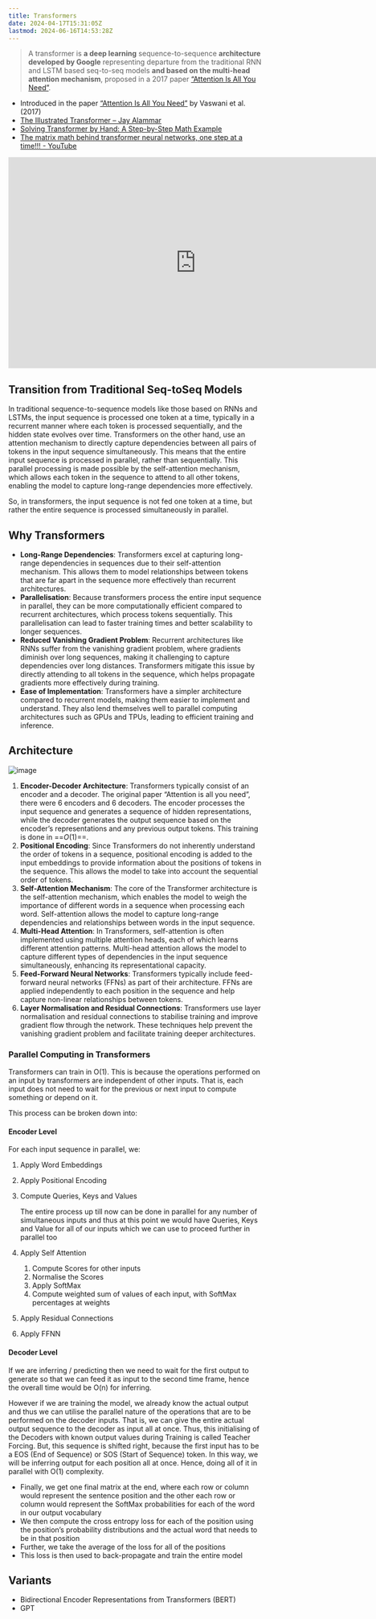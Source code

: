 ```yaml
---
title: Transformers
date: 2024-04-17T15:31:05Z
lastmod: 2024-06-16T14:53:28Z
---
```


> A transformer is **a deep learning** sequence-to-sequence **architecture developed by Google** representing departure from the traditional RNN and LSTM based seq-to-seq models **and based on the multi-head attention mechanism**, proposed in a 2017 paper [“Attention Is All You Need”](assets/attention-is-all-you-need-20240428205150-tbz6s25.pdf).

* Introduced in the paper [“Attention Is All You Need”](assets/attention-is-all-you-need-20240428205150-tbz6s25.pdf) by Vaswani et al. (2017)
* [The Illustrated Transformer – Jay Alammar](https://jalammar.github.io/illustrated-transformer/ "The Illustrated Transformer – Jay Alammar – Visualizing machine learning one concept at a time.")
* [Solving Transformer by Hand: A Step-by-Step Math Example](https://levelup.gitconnected.com/understanding-transformers-from-start-to-end-a-step-by-step-math-example-16d4e64e6eb1)
* [The matrix math behind transformer neural networks, one step at a time!!! - YouTube](https://www.youtube.com/watch?v=KphmOJnLAdI "The matrix math behind transformer neural networks, one step at a time!!! - YouTube")

<iframe sandbox="allow-forms allow-presentation allow-same-origin allow-scripts allow-modals" src="https://www.youtube.com/embed/zxQyTK8quyY" data-src="" border="0" frameborder="no" framespacing="0" allowfullscreen="true" style="width: 745px; height: 420px;"></iframe>

## Transition from Traditional Seq-toSeq Models

In traditional sequence-to-sequence models like those based on RNNs and LSTMs, the input sequence is processed one token at a time, typically in a recurrent manner where each token is processed sequentially, and the hidden state evolves over time. Transformers on the other hand, use an attention mechanism to directly capture dependencies between all pairs of tokens in the input sequence simultaneously. This means that the entire input sequence is processed in parallel, rather than sequentially. This parallel processing is made possible by the self-attention mechanism, which allows each token in the sequence to attend to all other tokens, enabling the model to capture long-range dependencies more effectively.

So, in transformers, the input sequence is not fed one token at a time, but rather the entire sequence is processed simultaneously in parallel.

## Why Transformers

* **Long-Range Dependencies**: Transformers excel at capturing long-range dependencies in sequences due to their self-attention mechanism. This allows them to model relationships between tokens that are far apart in the sequence more effectively than recurrent architectures.
* **Parallelisation**: Because transformers process the entire input sequence in parallel, they can be more computationally efficient compared to recurrent architectures, which process tokens sequentially. This parallelisation can lead to faster training times and better scalability to longer sequences.
* **Reduced Vanishing Gradient Problem**: Recurrent architectures like RNNs suffer from the vanishing gradient problem, where gradients diminish over long sequences, making it challenging to capture dependencies over long distances. Transformers mitigate this issue by directly attending to all tokens in the sequence, which helps propagate gradients more effectively during training.
* **Ease of Implementation**: Transformers have a simpler architecture compared to recurrent models, making them easier to implement and understand. They also lend themselves well to parallel computing architectures such as GPUs and TPUs, leading to efficient training and inference.

## Architecture

​![image](assets/image-20240428210324-h4sz0ru.png "The Transformer - Model Architecture")​

1. **Encoder-Decoder Architecture**: Transformers typically consist of an encoder and a decoder. The original paper “Attention is all you need”, there were $6$ encoders and $6$ decoders. The encoder processes the input sequence and generates a sequence of hidden representations, while the decoder generates the output sequence based on the encoder’s representations and any previous output tokens. <span class="text-highlight">This training is done in</span> ==$O(1)$==.
2. **Positional Encoding**: Since Transformers do not inherently understand the order of tokens in a sequence, positional encoding is added to the input embeddings to provide information about the positions of tokens in the sequence. This allows the model to take into account the sequential order of tokens.
3. **Self-Attention Mechanism**: The core of the Transformer architecture is the self-attention mechanism, which enables the model to weigh the importance of different words in a sequence when processing each word. Self-attention allows the model to capture long-range dependencies and relationships between words in the input sequence.
4. **Multi-Head Attention**: In Transformers, self-attention is often implemented using multiple attention heads, each of which learns different attention patterns. Multi-head attention allows the model to capture different types of dependencies in the input sequence simultaneously, enhancing its representational capacity.
5. **Feed-Forward Neural Networks**: Transformers typically include feed-forward neural networks (FFNs) as part of their architecture. FFNs are applied independently to each position in the sequence and help capture non-linear relationships between tokens.
6. **Layer Normalisation and Residual Connections**: Transformers use layer normalisation and residual connections to stabilise training and improve gradient flow through the network. These techniques help prevent the vanishing gradient problem and facilitate training deeper architectures.

### Parallel Computing in Transformers

Transformers can train in O(1). This is because the operations performed on an input by transformers are independent of other inputs. That is, each input does not need to wait for the previous or next input to compute something or depend on it.

This process can be broken down into:

#### Encoder Level

For each input sequence in parallel, we:

1. Apply Word Embeddings

2. Apply Positional Encoding

3. Compute Queries, Keys and Values

   The entire process up till now can be done in parallel for any number of simultaneous inputs and thus at this point we would have Queries, Keys and Value for all of our inputs which we can use to proceed further in parallel too

4. Apply Self Attention

   1. Compute Scores for other inputs
   2. Normalise the Scores
   3. Apply SoftMax
   4. Compute weighted sum of values of each input, with SoftMax percentages at weights

5. Apply Residual Connections

6. Apply FFNN

#### Decoder Level

If we are inferring / predicting then we need to wait for the first output to generate so that we can feed it as input to the second time frame, hence the overall time would be O(n) for inferring.

However if we are training the model, we already know the actual output and thus we can utilise the parallel nature of the operations that are to be performed on the decoder inputs. That is, we can give the entire actual output sequence to the decoder as input all at once. Thus, this initialising of the Decoders with known output values during Training is called <span class="text-highlight">Teacher Forcing</span>. But, this sequence is <span class="text-highlight">shifted right</span>, because the first input has to be a EOS (End of Sequence) or SOS (Start of Sequence) token. In this way, we will be inferring output for each position all at once. Hence, doing all of it in parallel with O(1) complexity.

* Finally, we get one final matrix at the end, where each row or column would represent the sentence position and the other each row or column would represent the SoftMax probabilities for each of the word in our output vocabulary
* We then compute the cross entropy loss for each of the position using the position’s probability distributions and the actual word that needs to be in that position
* Further, we take the average of the loss for all of the positions
* This loss is then used to back-propagate and train the entire model

## Variants

* Bidirectional Encoder Representations from Transformers (BERT)
* GPT
